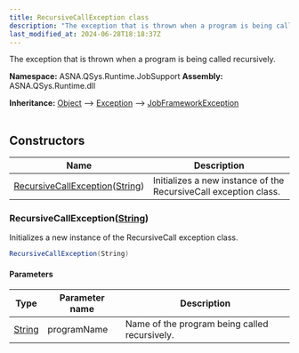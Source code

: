 ```yaml
---
title: RecursiveCallException class
description: "The exception that is thrown when a program is being called recursively. "
last_modified_at: 2024-06-28T18:18:37Z
---
```


The exception that is thrown when a program is being called recursively.

**Namespace:** ASNA.QSys.Runtime.JobSupport
**Assembly:** ASNA.QSys.Runtime.dll

**Inheritance:** [Object](https://docs.microsoft.com/en-us/dotnet/api/system.object) --> [Exception](https://docs.microsoft.com/en-us/dotnet/api/system.exception) --> [JobFrameworkException](/reference/runtime/qsys-runtime-job-support/job-framework-exception.html)
<br>
<br>

## Constructors

| Name | Description |
| --- | --- |
| [RecursiveCallException](#recursivecallexceptionstring)([String](https://docs.microsoft.com/en-us/dotnet/api/system.string)) | Initializes a new instance of the RecursiveCall exception class.

### RecursiveCallException([String](https://docs.microsoft.com/en-us/dotnet/api/system.string))

Initializes a new instance of the RecursiveCall exception class.

```cs
RecursiveCallException(String)
```

#### Parameters

| Type | Parameter name | Description
| --- | --- | ---
| [String](https://docs.microsoft.com/en-us/dotnet/api/system.string) | programName | Name of the program being called recursively.
